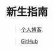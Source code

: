 # 新生指南

> [个人博客](https://blog.csdn.net/m0_37965018)


> [GitHub](https://github.com/Corefo/ "github")

